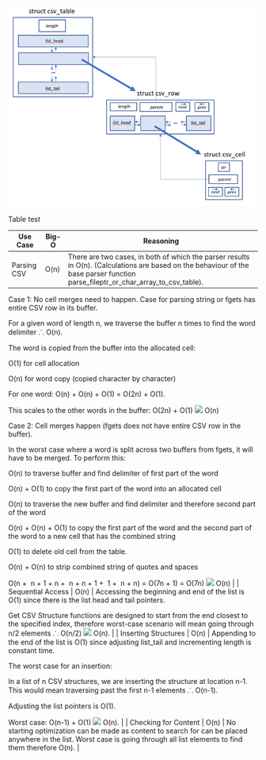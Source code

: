 ![Alt text](/C-CSVParser/doc/csv_structure_diagram.png?raw=true "CSV Structure Diagram")

Table test

| **Use Case**         | **Big-O** | **Reasoning**                                                                                                                                                                                                                                                                                                                                                                                                                                                                                                                                                                                                                                                                                                                                                                                                                                                                                                                                                                                                                                                                                                                                                                                                                                                                                                                                                                                                                                                                                                                                                                                |
| -------------------- | --------- | -------------------------------------------------------------------------------------------------------------------------------------------------------------------------------------------------------------------------------------------------------------------------------------------------------------------------------------------------------------------------------------------------------------------------------------------------------------------------------------------------------------------------------------------------------------------------------------------------------------------------------------------------------------------------------------------------------------------------------------------------------------------------------------------------------------------------------------------------------------------------------------------------------------------------------------------------------------------------------------------------------------------------------------------------------------------------------------------------------------------------------------------------------------------------------------------------------------------------------------------------------------------------------------------------------------------------------------------------------------------------------------------------------------------------------------------------------------------------------------------------------------------------------------------------------------------------------------------- |
| Parsing CSV          | O(n)      | There are two cases, in both of which the parser results in O(n). (Calculations are based on the behaviour of the base parser function parse\_fileptr\_or\_char\_array\_to\_csv\_table).

Case 1: No cell merges need to happen. Case for parsing string or fgets has entire CSV row in its buffer.

For a given word of length n, we traverse the buffer n times to find the word delimiter ⸫ O(n).

The word is copied from the buffer into the allocated cell:

O(1) for cell allocation

O(n) for word copy (copied character by character)

For one word: O(n) + O(n) + O(1) = O(2n) + O(1).

This scales to the other words in the buffer: O(2n) + O(1) ![](file:///C:/Users/omnic/AppData/Local/Temp/msohtmlclip1/01/clip_image002.png) O(n)

Case 2: Cell merges happen (fgets does not have entire CSV row in the buffer).

In the worst case where a word is split across two buffers from fgets, it will have to be merged. To perform this:

O(n) to traverse buffer and find delimiter of first part of the word

O(n) + O(1) to copy the first part of the word into an allocated cell

O(n) to traverse the new buffer and find delimiter and therefore second part of the word

O(n) + O(n) + O(1) to copy the first part of the word and the second part of the word to a new cell that has the combined string

O(1) to delete old cell from the table.

O(n) + O(n) to strip combined string of quotes and spaces

O(n +  n + 1 + n +  n + n + 1 +  1 +  n + n) = O(7n + 1) = O(7n) ![](file:///C:/Users/omnic/AppData/Local/Temp/msohtmlclip1/01/clip_image002.png) O(n) |
| Sequential Access    | O(n)      | Accessing the beginning and end of the list is O(1) since there is the list head and tail pointers.

Get CSV Structure functions are designed to start from the end closest to the specified index, therefore worst-case scenario will mean going through n/2 elements ⸫ O(n/2) ![](file:///C:/Users/omnic/AppData/Local/Temp/msohtmlclip1/01/clip_image002.png) O(n).                                                                                                                                                                                                                                                                                                                                                                                                                                                                                                                                                                                                                                                                                                                                                                                                                                                                                                                                                                                                                                                                                                                                                                                                                       |
| Inserting Structures | O(n)      | Appending to the end of the list is O(1) since adjusting list\_tail and incrementing length is constant time.

The worst case for an insertion:

In a list of n CSV structures, we are inserting the structure at location n-1. This would mean traversing past the first n-1 elements ⸫ O(n-1).

Adjusting the list pointers is O(1).

Worst case: O(n-1) + O(1) ![](file:///C:/Users/omnic/AppData/Local/Temp/msohtmlclip1/01/clip_image002.png) O(n).                                                                                                                                                                                                                                                                                                                                                                                                                                                                                                                                                                                                                                                                                                                                                                                                                                                                                                                                                                                                                                                                                                                                     |
| Checking for Content | O(n)      | No starting optimization can be made as content to search for can be placed anywhere in the list. Worst case is going through all list elements to find them therefore O(n).                                                                                                                                                                                                                                                                                                                                                                                                                                                                                                                                                                                                                                                                                                                                                                                                                                                                                                                                                                                                                                                                                                                                                                                                                                                                                                                                                                                                                 |